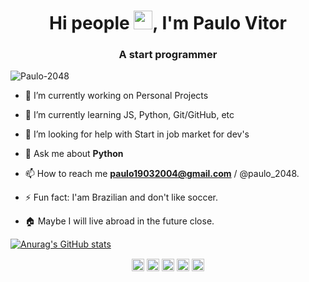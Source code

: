 <h1 align="center">Hi people <img src="https://raw.githubusercontent.com/kaueMarques/kaueMarques/master/hi.gif" width="30px">, I'm Paulo Vitor</h1>
<h3 align="center">A  start programmer</h3>
<p align="left"> <img src="https://komarev.com/ghpvc/?username=Paulo-2048" alt="Paulo-2048" /> </p>

- 🔭 I’m currently working on Personal Projects

- 🌱 I’m currently learning JS, Python, Git/GitHub, etc

- 🤔 I’m looking for help with Start in job market for dev's

- 💬 Ask me about **Python**

- 📫 How to reach me **paulo19032004@gmail.com** / @paulo_2048.

- ⚡ Fun fact: I'am Brazilian and don't like soccer.

- 🏠 Maybe I will live abroad in the future close.

<p align="left">

[![Anurag's GitHub stats](https://github-readme-stats.vercel.app/api?username=Paulo-2048)](https://github.com/anuraghazra/github-readme-stats)

<p align="center">
<a href="https://repl.it/@Paulo180" target="blank"><img align="center" src="https://cdn.jsdelivr.net/npm/simple-icons@3.0.1/icons/codepen.svg" alt="Paulo-2048" height="20" width="20" /></a>
<a href="https://twitter.com/Paulo_2048_" target="blank"><img align="center" src="https://cdn.jsdelivr.net/npm/simple-icons@3.0.1/icons/twitter.svg" alt="Paulo-2048" height="20" width="20" /></a>
<a href="https://www.linkedin.com/in/paulo-2048/" target="blank"><img align="center" src="https://cdn.jsdelivr.net/npm/simple-icons@3.0.1/icons/linkedin.svg" alt="Paulo-2048" height="20" width="20" /></a>
<a href="https://pt.stackoverflow.com/users/228069/paulo-vitor" target="blank"><img align="center" src="https://cdn.jsdelivr.net/npm/simple-icons@3.0.1/icons/stackoverflow.svg" alt="Paulo-2048" height="20" width="20" /></a>
<a href="https://www.instagram.com/paulo.2048_/" target="blank"><img align="center" src="https://cdn.jsdelivr.net/npm/simple-icons@3.0.1/icons/instagram.svg" alt="Paulo-2048" height="20" width="20" /></a>
</p>
